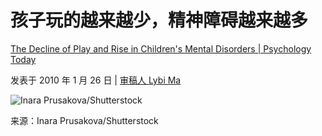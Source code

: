# 孩子玩的越来越少，精神障碍越来越多

[The Decline of Play and Rise in Children's Mental Disorders | Psychology Today](https://www.psychologytoday.com/us/blog/freedom-learn/201001/the-decline-play-and-rise-in-childrens-mental-disorders)

发表于 2010 年 1 月 26 日 | [ 审稿人 Lybi Ma](https://www.psychologytoday.com/us/docs/editorial-process)

![Inara Prusakova/Shutterstock](https://cdn.psychologytoday.com/sites/default/files/styles/article-inline-half/public/field_blog_entry_images/shutterstock_54629359.jpg?itok=uZR7lSN6)

来源：Inara Prusakova/Shutterstock